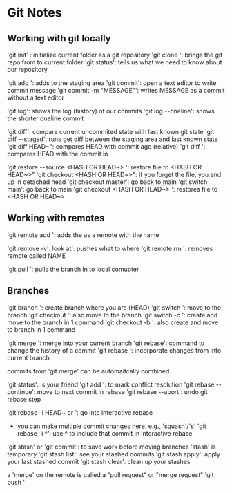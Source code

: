 # Git Notes

## Working with git locally
'git init' : initialize current folder as a git repository
'git clone <URL>': brings the git repo from <URL> to current folder
'git status': tells us what we need to know about our repository

'git add <FILE>': adds <FILE> to the staging area
'git commit': open a text editor to write commit message
'git commit -m "MESSAGE"': writes MESSAGE as a commit without a text editor

'git log': shows the log (history) of our commits
'git log --oneline': shows the shorter oneline commit

'git diff': compare current uncommited state with last known git state
'git diff --staged': runs get diff between the staging area and last known state
'git diff HEAD~<NUMBER>": compares HEAD with commit <NUMBER> ago (relative)
'git diff <HASH>': compares HEAD with the commit in <HASH>

'git restore --source <HASH OR HEAD~> <FILE>': restore file to <HASH OR HEAD~>"
'git checkout <HASH OR HEAD~>": if you forget the file, you end up in detached head
'git checkout master': go back to main
'git switch main': go back to main
'git checkout <HASH OR HEAD~> <FILE>': restores file to <HASH OR HEAD~>

## Working with remotes

'git remote add <NAME> <URL>': adds the <URL> as a remote with the name <NAME>

'git remove -v': look at': pushes what to where
'git remote rm <NAME>': removes remote called NAME 

'git pull <WHERE><WHAT>': pulls the <WHAT> branch in <WHERE> to local comupter


## Branches

'git branch <NAME>': create branch <NAME> where you are (HEAD)
'git switch <NAME>': move to the branch <NAME>
'git checkout <NAME>': also move to the branch <NAME>
'git switch -c <NAME>': create and move to the branch <NAME> in 1 command
'git checkout -b <NAME>': also create and move to branch <NAME> in 1 command

'git merge <BRANCH>': merge <BRANCH> into your current branch
'git rebase': command to change the history of a commit
'git rebase <BRANCH>': incorporate changes from <BRANCH> into current branch

commits from 'git merge' can be automaitcally combined

'git status': is your friend
'git add <FILE>': to mark conflict resolution
'git rebase --continue': move to next commit in rebase
'git rebase --abort': undo git rebase step

'git rebase -i <COMMIT> HEAD~ or <HASH>': go into interactive rebase
- you can make multiple commit changes here, e.g., 'squash'/'s'
'git rebase -i <HASH>^': use ^ to include that commit in interactive rebase

'git stash' or 'git commit': to save work before moving branches
'stash' is temporary
'git stash list': see your stashed commits
'git stash apply': apply your last stashed commit
'git stash clear': clean up your stashes

a 'merge' on the remote is called a "pull request" or "merge request"
'git push <WHERE> <WHAT>'
